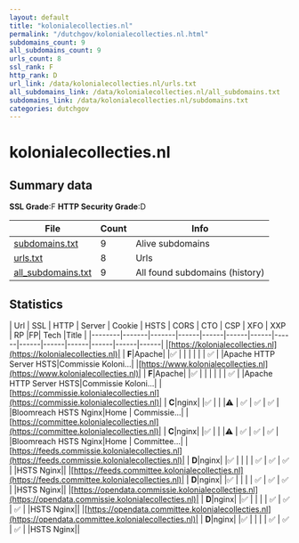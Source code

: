 ```yaml
---
layout: default
title: "kolonialecollecties.nl"
permalink: "/dutchgov/kolonialecollecties.nl.html"
subdomains_count: 9
all_subdomains_count: 9
urls_count: 8
ssl_rank: F
http_rank: D
url_link: /data/kolonialecollecties.nl/urls.txt
all_subdomains_link: /data/kolonialecollecties.nl/all_subdomains.txt
subdomains_link: /data/kolonialecollecties.nl/subdomains.txt
categories: dutchgov
---
```



# kolonialecollecties.nl
## Summary data


**SSL Grade**:F
**HTTP Security Grade**:D


| File       | Count | Info |
|------------|-------|------|
|[subdomains.txt](/data/kolonialecollecties.nl/subdomains.txt)|9|Alive subdomains|
|[urls.txt](/data/kolonialecollecties.nl/urls.txt)|8|Urls|
|[all_subdomains.txt](/data/kolonialecollecties.nl/all_subdomains.txt)|9|All found subdomains (history)|


## Statistics


| Url | SSL | HTTP | Server | Cookie | HSTS | CORS | CTO | CSP | XFO | XXP | RP |FP| Tech |Title |
|--------|-------|-------|------|------|------|------|------|------|------|------|------|------|------|
|[https://kolonialecollecties.nl](https://kolonialecollecties.nl)| | **F**|Apache| |:white_check_mark: | | | | | | :white_check_mark: | |Apache HTTP Server HSTS|Commissie Koloni...|
|[https://www.kolonialecollecties.nl](https://www.kolonialecollecties.nl)| | **F**|Apache| |:white_check_mark: | | | | | | :white_check_mark: | |Apache HTTP Server HSTS|Commissie Koloni...|
|[https://commissie.kolonialecollecties.nl](https://commissie.kolonialecollecties.nl)| | **C**|nginx| |:white_check_mark: | | |:warning: | :white_check_mark: | :white_check_mark: | :white_check_mark: | |Bloomreach HSTS Nginx|Home | Commissie...|
|[https://committee.kolonialecollecties.nl](https://committee.kolonialecollecties.nl)| | **C**|nginx| |:white_check_mark: | | |:warning: | :white_check_mark: | :white_check_mark: | :white_check_mark: | |Bloomreach HSTS Nginx|Home | Committee...|
|[https://feeds.commissie.kolonialecollecties.nl](https://feeds.commissie.kolonialecollecties.nl)| | **D**|nginx| |:white_check_mark: | | | | :white_check_mark: | :white_check_mark: | :white_check_mark: | |HSTS Nginx||
|[https://feeds.committee.kolonialecollecties.nl](https://feeds.committee.kolonialecollecties.nl)| | **D**|nginx| |:white_check_mark: | | | | :white_check_mark: | :white_check_mark: | :white_check_mark: | |HSTS Nginx||
|[https://opendata.commissie.kolonialecollecties.nl](https://opendata.commissie.kolonialecollecties.nl)| | **D**|nginx| |:white_check_mark: | | | | :white_check_mark: | :white_check_mark: | :white_check_mark: | |HSTS Nginx||
|[https://opendata.committee.kolonialecollecties.nl](https://opendata.committee.kolonialecollecties.nl)| | **D**|nginx| |:white_check_mark: | | | | :white_check_mark: | :white_check_mark: | :white_check_mark: | |HSTS Nginx||